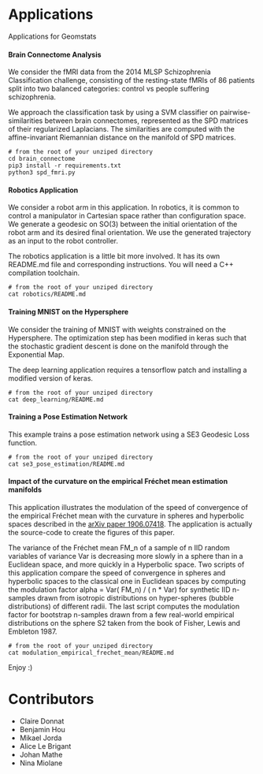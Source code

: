# Applications
Applications for Geomstats

#### Brain Connectome Analysis

We consider the fMRI data from the 2014 MLSP Schizophrenia Classification challenge, consisting
of the resting-state fMRIs of 86 patients split into two balanced categories: control vs people suffering
schizophrenia.

We approach the classification task by using a SVM classifier on pairwise-similarities between brain connectomes,
represented as the SPD matrices of their regularized Laplacians. The similarities are computed with the affine-invariant
Riemannian distance on the manifold of SPD matrices.

```
# from the root of your unziped directory
cd brain_connectome
pip3 install -r requirements.txt
python3 spd_fmri.py
```

#### Robotics Application

We consider a robot arm in this application. In robotics, it is common to control a manipulator in Cartesian space rather
than configuration space. We generate a geodesic on SO(3) between the initial orientation of the robot arm and its
desired final orientation. We use the generated trajectory as an input to the robot controller.

The robotics application is a little bit more involved. It has its own README.md file and corresponding instructions. You will
need a C++ compilation toolchain.

```
# from the root of your unziped directory
cat robotics/README.md
```

#### Training MNIST on the Hypersphere

We consider the training of MNIST with weights constrained on the Hypersphere. The optimization step has been modified in keras
such that the stochastic gradient descent is done on the manifold through the Exponential Map.

The deep learning application requires a tensorflow patch and installing a modified version of keras.
```
# from the root of your unziped directory
cat deep_learning/README.md
```

#### Training a Pose Estimation Network

This example trains a pose estimation network using a SE3 Geodesic Loss function.

```
# from the root of your unziped directory
cat se3_pose_estimation/README.md
```


#### Impact of the curvature on the empirical Fréchet mean estimation manifolds

This application illustrates the modulation of the speed of convergence of the
empirical Fréchet mean with the curvature in spheres and hyperbolic spaces described in 
the [arXiv paper 1906.07418](https://arxiv.org/abs/1906.07418). The application is actually 
the source-code to create the figures of this paper.  

The variance of the Fréchet mean FM_n of a sample of n IID random variables of variance Var is 
decreasing more slowly in a sphere than in a Euclidean space, and more quickly in a Hyperbolic space. 
Two scripts of this application compare the speed of convergence in spheres and hyperbolic spaces to 
the classical one in Euclidean spaces by computing the  modulation factor 
alpha = Var( FM_n) / ( n * Var) for synthetic IID n-samples drawn from isotropic distributions 
on hyper-spheres (bubble distributions) of different radii. 
The last script computes the modulation factor for bootstrap n-samples drawn from a few real-world 
empirical distributions on the sphere S2 taken from the book of Fisher, Lewis and Embleton 1987.

```
# from the root of your unziped directory
cat modulation_empirical_frechet_mean/README.md
```


Enjoy :)

# Contributors

* Claire Donnat
* Benjamin Hou
* Mikael Jorda
* Alice Le Brigant
* Johan Mathe
* Nina Miolane
